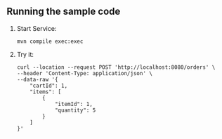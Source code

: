 ## Running the sample code

1. Start Service:

    ```
    mvn compile exec:exec 
    ```

2. Try it:

    ```
	curl --location --request POST 'http://localhost:8080/orders' \
	--header 'Content-Type: application/json' \
	--data-raw '{
	    "cartId": 1,
	    "items": [
	        {
	            "itemId": 1,
	            "quantity": 5
	        }
	    ]
	}'
    ```
